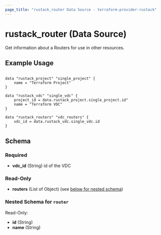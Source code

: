 ```yaml
---
page_title: "rustack_router Data Source - terraform-provider-rustack"
---
```

# rustack_router (Data Source)

Get information about a Routers for use in other resources. 

## Example Usage

```hcl

data "rustack_project" "single_project" {
    name = "Terraform Project"
}

data "rustack_vdc" "single_vdc" {
    project_id = data.rustack_project.single_project.id"
    name = "Terraform VDC"
}

data "rustack_routers" "vdc_routers" {
    vdc_id = data.rustack_vdc.single_vdc.id
}

```
## Schema

### Required

- **vdc_id** (String) id of the VDC

### Read-Only

- **routers** (List of Object) (see [below for nested schema](#nestedatt--router))

<a id="nestedatt--router"></a>
### Nested Schema for `router`

Read-Only:

- **id** (String)
- **name** (String)
